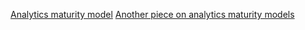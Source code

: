 [Analytics maturity model](https://www.bing.com/images/search?q=analytics+maturity+model&FORM=HDRSC3)
[Another piece on analytics maturity models](https://www.forbes.com/sites/joshbersin/2013/10/07/big-data-in-human-resources-a-world-of-haves-and-have-nots/#157dba6c200f)